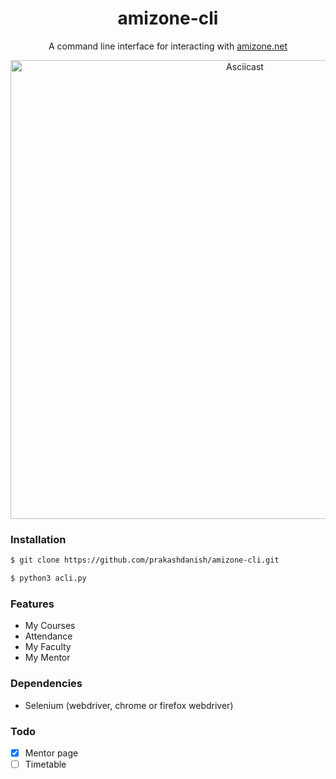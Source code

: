 <h1 align="center">amizone-cli</h1>
<p align="center">A command line interface for interacting with <a href="https://amizone.net/amizone/">amizone.net</a></p>

<p align="center">
<a href="https://asciinema.org/a/nCFfuGjTNggu2JS4HxX9Nvn8z"><img src="https://asciinema.org/a/nCFfuGjTNggu2JS4HxX9Nvn8z.png" alt="Asciicast" width="734"/></a>
</p>

### Installation
```bash
$ git clone https://github.com/prakashdanish/amizone-cli.git

$ python3 acli.py
```

### Features
- My Courses
- Attendance
- My Faculty
- My Mentor

### Dependencies
- Selenium (webdriver, chrome or firefox webdriver)

### Todo
- [x] Mentor page
- [ ] Timetable
